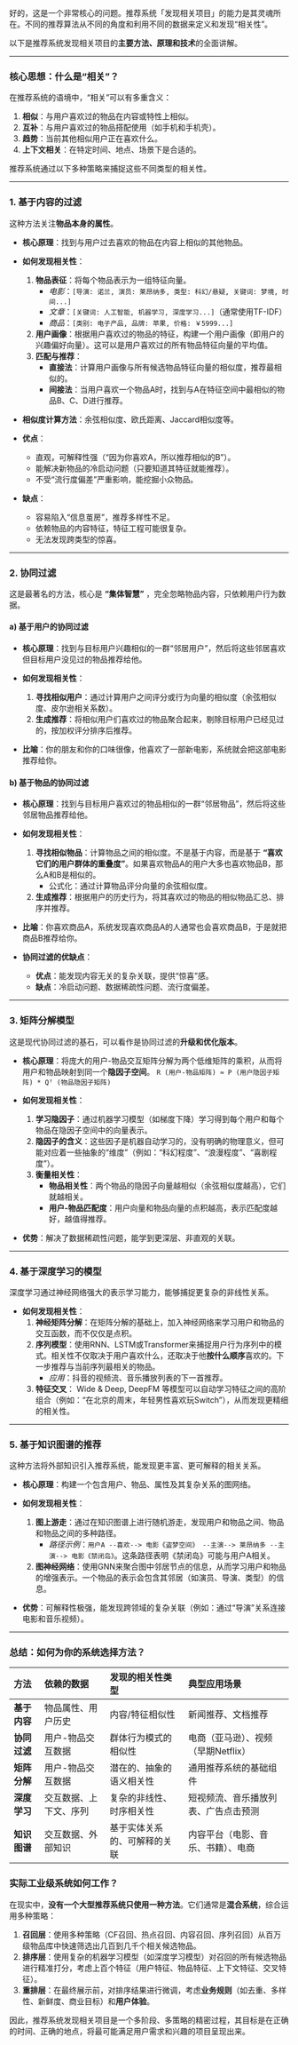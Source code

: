 好的，这是一个非常核心的问题。推荐系统「发现相关项目」的能力是其灵魂所在。不同的推荐算法从不同的角度和利用不同的数据来定义和发现“相关性”。

以下是推荐系统发现相关项目的**主要方法、原理和技术**的全面讲解。

---

### 核心思想：什么是“相关”？

在推荐系统的语境中，“相关”可以有多重含义：
1.  **相似**：与用户喜欢过的物品在内容或特性上相似。
2.  **互补**：与用户喜欢过的物品搭配使用（如手机和手机壳）。
3.  **趋势**：当前其他相似用户正在喜欢什么。
4.  **上下文相关**：在特定时间、地点、场景下是合适的。

推荐系统通过以下多种策略来捕捉这些不同类型的相关性。

---

### 1. 基于内容的过滤

这种方法关注**物品本身的属性**。

*   **核心原理**：找到与用户过去喜欢的物品在内容上相似的其他物品。
*   **如何发现相关性**：
    1.  **物品表征**：将每个物品表示为一组特征向量。
        *   *电影*：`[导演: 诺兰, 演员: 莱昂纳多, 类型: 科幻/悬疑, 关键词: 梦境, 时间...]`
        *   *文章*：`[关键词: 人工智能, 机器学习, 深度学习...]`（通常使用TF-IDF）
        *   *商品*：`[类别: 电子产品, 品牌: 苹果, 价格: ￥5999...]`
    2.  **用户画像**：根据用户喜欢过的物品的特征，构建一个用户画像（即用户的兴趣偏好向量）。这可以是用户喜欢过的所有物品特征向量的平均值。
    3.  **匹配与推荐**：
        *   **直接法**：计算用户画像与所有候选物品特征向量的相似度，推荐最相似的。
        *   **间接法**：当用户喜欢一个物品A时，找到与A在特征空间中最相似的物品B、C、D进行推荐。

*   **相似度计算方法**：余弦相似度、欧氏距离、Jaccard相似度等。

*   **优点**：
    *   直观，可解释性强（“因为你喜欢A，所以推荐相似的B”）。
    *   能解决新物品的冷启动问题（只要知道其特征就能推荐）。
    *   不受“流行度偏差”严重影响，能挖掘小众物品。

*   **缺点**：
    *   容易陷入“信息茧房”，推荐多样性不足。
    *   依赖物品的内容特征，特征工程可能很复杂。
    *   无法发现跨类型的惊喜。

---

### 2. 协同过滤

这是最著名的方法，核心是 **“集体智慧”** ，完全忽略物品内容，只依赖用户行为数据。

#### a) 基于用户的协同过滤

*   **核心原理**：找到与目标用户兴趣相似的一群“邻居用户”，然后将这些邻居喜欢但目标用户没见过的物品推荐给他。
*   **如何发现相关性**：
    1.  **寻找相似用户**：通过计算用户之间评分或行为向量的相似度（余弦相似度、皮尔逊相关系数）。
    2.  **生成推荐**：将相似用户们喜欢过的物品聚合起来，剔除目标用户已经见过的，按加权评分排序后推荐。

*   **比喻**：你的朋友和你的口味很像，他喜欢了一部新电影，系统就会把这部电影推荐给你。

#### b) 基于物品的协同过滤

*   **核心原理**：找到与目标用户喜欢过的物品相似的一群“邻居物品”，然后将这些邻居物品推荐给他。
*   **如何发现相关性**：
    1.  **寻找相似物品**：计算物品之间的相似度。不是基于内容，而是基于 **“喜欢它们的用户群体的重叠度”**。如果喜欢物品A的用户大多也喜欢物品B，那么A和B是相似的。
        *   公式化：通过计算物品评分向量的余弦相似度。
    2.  **生成推荐**：根据用户的历史行为，将其喜欢过的物品的相似物品汇总、排序并推荐。

*   **比喻**：你喜欢商品A，系统发现喜欢商品A的人通常也会喜欢商品B，于是就把商品B推荐给你。

*   **协同过滤的优缺点**：
    *   **优点**：能发现内容无关的复杂关联，提供“惊喜”感。
    *   **缺点**：冷启动问题、数据稀疏性问题、流行度偏差。

---

### 3. 矩阵分解模型

这是现代协同过滤的基石，可以看作是协同过滤的**升级和优化版本**。

*   **核心原理**：将庞大的用户-物品交互矩阵分解为两个低维矩阵的乘积，从而将用户和物品映射到同一个**隐因子空间**。
    `R (用户-物品矩阵) ≈ P (用户隐因子矩阵) * Qᵀ (物品隐因子矩阵)`

*   **如何发现相关性**：
    1.  **学习隐因子**：通过机器学习模型（如梯度下降）学习得到每个用户和每个物品在隐因子空间中的向量表示。
    2.  **隐因子的含义**：这些因子是机器自动学习的，没有明确的物理意义，但可能对应着一些抽象的“维度”（例如：“科幻程度”、“浪漫程度”、“喜剧程度”）。
    3.  **衡量相关性**：
        *   **物品相关性**：两个物品的隐因子向量越相似（余弦相似度越高），它们就越相关。
        *   **用户-物品匹配度**：用户向量和物品向量的点积越高，表示匹配度越好，越值得推荐。

*   **优势**：解决了数据稀疏性问题，能学到更深层、非直观的关联。

---

### 4. 基于深度学习的模型

深度学习通过神经网络强大的表示学习能力，能够捕捉更复杂的非线性关系。

*   **如何发现相关性**：
    1.  **神经矩阵分解**：在矩阵分解的基础上，加入神经网络来学习用户和物品的交互函数，而不仅仅是点积。
    2.  **序列模型**：使用RNN、LSTM或Transformer来捕捉用户行为序列中的模式。相关性不仅取决于用户喜欢什么，还取决于他**按什么顺序**喜欢的。下一步推荐与当前序列最相关的物品。
        *   *应用*：抖音的视频流、音乐播放列表的下一首推荐。
    3.  **特征交叉**： Wide & Deep, DeepFM 等模型可以自动学习特征之间的高阶组合（例如：“在北京的周末，年轻男性喜欢玩Switch”），从而发现更精细的相关性。

---

### 5. 基于知识图谱的推荐

这种方法将外部知识引入推荐系统，能发现更丰富、更可解释的相关关系。

*   **核心原理**：构建一个包含用户、物品、属性及其复杂关系的图网络。
*   **如何发现相关性**：
    1.  **图上游走**：通过在知识图谱上进行随机游走，发现用户和物品之间、物品和物品之间的多种路径。
        *   *路径示例*：`用户A --喜欢--> 电影《盗梦空间》 --主演--> 莱昂纳多 --主演--> 电影《禁闭岛》`。这条路径表明《禁闭岛》可能与用户A相关。
    2.  **图神经网络**：使用GNN来聚合图中邻居节点的信息，从而学习用户和物品的增强表示。一个物品的表示会包含其邻居（如演员、导演、类型）的信息。

*   **优势**：可解释性极强，能发现跨领域的复杂关联（例如：通过“导演”关系连接电影和音乐视频）。

---

### 总结：如何为你的系统选择方法？

| 方法         | 依赖的数据             | 发现的相关性类型             | 典型应用场景                         |
| :----------- | :--------------------- | :--------------------------- | :----------------------------------- |
| **基于内容** | 物品属性、用户历史     | 内容/特征相似性              | 新闻推荐、文档推荐                   |
| **协同过滤** | 用户-物品交互数据      | 群体行为模式的相似性         | 电商（亚马逊）、视频（早期Netflix）  |
| **矩阵分解** | 用户-物品交互数据      | 潜在的、抽象的语义相关性     | 通用推荐系统的基础组件               |
| **深度学习** | 交互数据、上下文、序列 | 复杂的非线性、时序相关性     | 短视频流、音乐播放列表、广告点击预测 |
| **知识图谱** | 交互数据、外部知识     | 基于实体关系的、可解释的关联 | 内容平台（电影、音乐、书籍）、电商   |

### 实际工业级系统如何工作？

在现实中，**没有一个大型推荐系统只使用一种方法**。它们通常是**混合系统**，综合运用多种策略：

1.  **召回层**：使用多种策略（CF召回、热点召回、内容召回、序列召回）从百万级物品库中快速筛选出几百到几千个相关候选物品。
2.  **排序层**：使用复杂的机器学习模型（如深度学习模型）对召回的所有候选物品进行精准打分，考虑上百个特征（用户特征、物品特征、上下文特征、交叉特征）。
3.  **重排层**：在最终展示前，对排序结果进行微调，考虑**业务规则**（如去重、多样性、新鲜度、商业目标）和**用户体验**。

因此，推荐系统发现相关项目是一个多阶段、多策略的精密过程，其目标是在正确的时间、正确的地点，将最可能满足用户需求和兴趣的项目呈现出来。